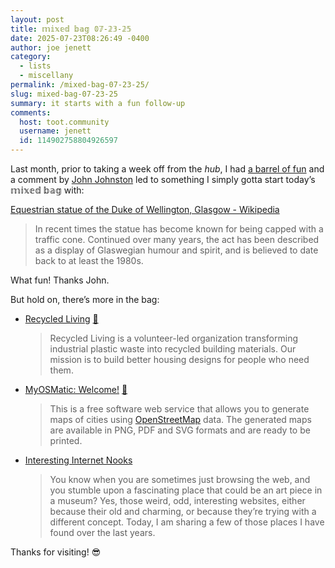 ```yaml
---
layout: post
title: 𝕞𝕚𝕩𝕖𝕕 𝕓𝕒𝕘 𝟘𝟟-𝟚𝟛-𝟚𝟝
date: 2025-07-23T08:26:49 -0400
author: joe jenett
category:
  - lists
  - miscellany
permalink: /mixed-bag-07-23-25/
slug: mixed-bag-07-23-25
summary: it starts with a fun follow-up
comments:
  host: toot.community
  username: jenett
  id: 114902758804926597
---
```

<p>
Last month, prior to taking a week off from the <em>hub</em>, I had <a href="https://iwebthings.joejenett.com/a-brief-hiatus-but-a-barrel-of-fun/">a barrel of fun</a> and a comment by <a href="https://social.ds106.us/users/johnjohnston/statuses/114745714316851438">John Johnston</a> led to something I simply gotta start today’s 𝕞𝕚𝕩𝕖𝕕 𝕓𝕒𝕘 with: </p>
<p>
<a title="Equestrian statue of the Duke of Wellington, Glasgow - Wikipedia" href="https://en.m.wikipedia.org/w/index.php?title=Equestrian_statue_of_the_Duke_of_Wellington,_Glasgow">Equestrian statue of the Duke of Wellington, Glasgow - Wikipedia</a>
</p>
<blockquote>
<p>
In recent times the statue has become known for being capped with a traffic cone.  Continued over many years, the act has been described as a display of Glaswegian humour and spirit, and is believed to date back to at least the 1980s.
</p>
</blockquote>
<p>
What fun! Thanks John. 
</p>
<p>
But hold on, there’s more in the bag:
</p>
<ul>
<li><a title="Recycled Living" href="https://www.recycledliving.org/">Recycled Living</a> <a title="source" href="https://pinboard.in/u:anonyth">📌</a>
<blockquote>
<p>
Recycled Living is a volunteer-led organization transforming industrial plastic waste into recycled building materials. Our mission is to build better housing designs for people who need them.
</p>
</blockquote>
</li>
<li><a title="MyOSMatic: Welcome!" href="https://print.get-map.org/">MyOSMatic: Welcome!</a> <a title="source" href="https://pinboard.in/u:tdjones">📌</a>
<blockquote>
<p>
This is a free software web service that allows you to generate maps of cities using <a href="http://www.openstreetmap.org">OpenStreetMap</a> data. The generated maps are available in PNG, PDF and SVG formats and are ready to be printed.
</p>
</blockquote>
</li>
<li><a title="by Henrique Dias" href="https://hacdias.com/2025/07/21/internet-nooks/">Interesting Internet Nooks</a>
<blockquote>
<p>
You know when you are sometimes just browsing the web, and you stumble upon a fascinating place that could be an art piece in a museum? Yes, those weird, odd, interesting websites, either because their old and charming, or because they’re trying with a different concept. Today, I am sharing a few of those places I have found over the last years.
</p>
</blockquote>
</li>
</ul>
<p>
Thanks for visiting! 😎
</p>
<a href="https://brid.gy/publish/mastodon"></a>